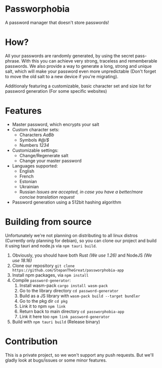 # Passworphobia
A password manager that doesn't store passwords!

# How?
All your passwords are randomly generated, by using the secret pass-phrase. With this you can achieve very strong, traceless and rememberable passwords.
We also provide a way to generate a long, strong and unique salt, which will make your password even more unpredictable (Don't forget to move the old salt to a new device if you're migrating).

Additionaly featuring a customizable, basic character set and size list for password generation (For some specific websites)

# Features
- Master password, which encrypts your salt
- Custom character sets: 
    - Characters *AaBb*
    - Symbols *#@/$*
    - Numbers *1234*
- Customizable settings:
    - Change/Regenerate salt
    - Change your master password
- Languages supported:
    - English
    - French
    - Estonian
    - Ukrainian
    - Russian
    *Issues are accepted, in case you have a better/more concise translation request*
- Password generation using a 512bit hashing algorithm

# Building from source
Unfortunately we're not planning on distributing to all linux distros (Currently only planning for debian), so you can clone our project and build it
using tauri and node.js via `npm tauri build`.

1. Obviously, you should have both Rust *(We use 1.26)* and NodeJS *(We use 18.16)*
2. Clone our repository `git clone https://github.com/StepanTheGreat/passworphobia-app`
3. Install npm packages, via `npm install`
4. Compile `password-generator`:
    1. Install wasm-pack `cargo install wasm-pack`
    2. Go to the library directory `cd password-generator`
    3. Build as a JS library with `wasm-pack build --target bundler`
    4. Go to the pkg dir `cd pkg`
    5. Link it to npm `npm link`
    6. Return back to main directory `cd passworphobia-app`
    7. Link it here too `npm link password-generator`
5. Build with `npm tauri build` (Release binary)

# Contribution
This is a private project, so we won't support any push requests. But we'll gladly look at bugs/issues or some minor features.

